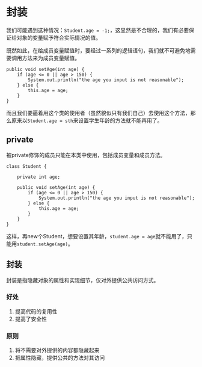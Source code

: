 # 封装

我们可能遇到这种情况：`Student.age = -1;`，这显然是不合理的，我们有必要保证给对象的变量赋予符合实际情况的值。

既然如此，在给成员变量赋值时，要经过一系列的逻辑语句，我们就不可避免地需要调用方法来为成员变量赋值。

```
public void setAge(int age) {
    if (age <= 0 || age > 150) {
        System.out.println("the age you input is not reasonable");
    } else {
        this.age = age;
    }
}
```

而且我们要逼着用这个类的使用者（虽然貌似只有我们自己）去使用这个方法，那么原来以`Student.age = sth`来设置学生年龄的方法就不能再用了。

## private

被private修饰的成员只能在本类中使用，包括成员变量和成员方法。

```
class Student {

    private int age;

    public void setAge(int age) {
        if (age <= 0 || age > 150) {
            System.out.println("the age you input is not reasonable");
        } else {
            this.age = age;
        }
    }
}
```

这样，再new个Student，想要设置其年龄，`student.age = age`就不能用了，只能用`student.setAge(age)`。

## 封装

封装是指隐藏对象的属性和实现细节，仅对外提供公共访问方式。

### 好处

1. 提高代码的复用性
2. 提高了安全性

### 原则

1. 将不需要对外提供的内容都隐藏起来
2. 把属性隐藏，提供公共的方法对其访问
